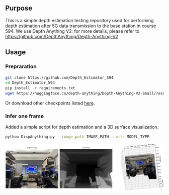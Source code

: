 ## Purpose
This is a simple depth estimation testing repository used for performing depth estimation after 5G data transmission to the base station in course 594. We use Depth Anything V2; for more details, please refer to https://github.com/DepthAnything/Depth-Anything-V2

## Usage

### Prepraration

```bash
git clone https://github.com/Depth_Estimator_594
cd Depth_Estimator_594
pip install -r requirements.txt
wget https://huggingface.co/depth-anything/Depth-Anything-V2-Small/resolve/main/depth_anything_v2_vits.pth?download=true
```

Or download other checkpoints listed [here](https://github.com/DepthAnything/Depth-Anything-V2?tab=readme-ov-file#pre-trained-models).

### Infer one frame
Added a simple script for depth estimation and a 3D surface visualization.
```bash 
python DispAnything.py --image_path IMAGE_PATH --vits MODEL_TYPE
```
![result](assets/result.png)


